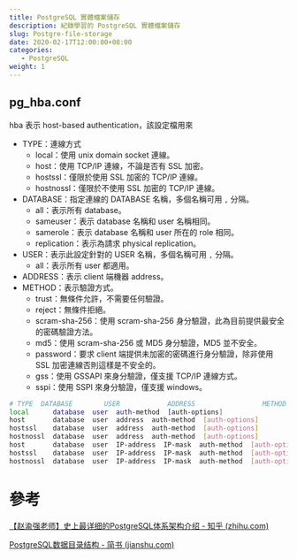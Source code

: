 ```yaml
---
title: PostgreSQL 實體檔案儲存
description: 紀錄學習的 PostgreSQL 實體檔案儲存
slug: Postgre-file-storage
date: 2020-02-17T12:00:00+08:00
categories:
   - PostgreSQL
weight: 1  
---
```

## pg_hba.conf

hba 表示 host-based authentication，該設定檔用來

- TYPE：連線方式
    - local：使用 unix domain socket 連線。
    - host：使用 TCP/IP 連線，不論是否有 SSL 加密。
    - hostssl：僅限於使用 SSL 加密的 TCP/IP 連線。
    - hostnossl：僅限於不使用 SSL 加密的 TCP/IP 連線。
- DATABASE：指定連線的 DATABASE 名稱，多個名稱可用 `,` 分隔。
    - all：表示所有 database。
    - sameuser：表示 database 名稱和 user 名稱相同。
    - samerole：表示 database 名稱和 user 所在的 role 相同。
    - replication：表示為請求 physical replication。
- USER：表示此設定針對的 USER 名稱，多個名稱可用 `,` 分隔。
    - all：表示所有 user 都適用。
- ADDRESS：表示 client 端機器 address。
- METHOD：表示驗證方式。
    - trust：無條件允許，不需要任何驗證。
    - reject：無條件拒絕。
    - scram-sha-256：使用 scram-sha-256 身分驗證，此為目前提供最安全的密碼驗證方法。
    - md5：使用 scram-sha-256 或 MD5 身分驗證，MD5 並不安全。
    - password：要求 client 端提供未加密的密碼進行身分驗證，除非使用 SSL 加密連線否則這樣是不安全的。
    - gss：使用 GSSAPI 來身分驗證，僅支援 TCP/IP 連線方式。
    - sspi：使用 SSPI 來身分驗證，僅支援 windows。

```bash
# TYPE  DATABASE        USER            ADDRESS                 METHOD
local      database  user  auth-method  [auth-options]
host       database  user  address  auth-method  [auth-options]
hostssl    database  user  address  auth-method  [auth-options]
hostnossl  database  user  address  auth-method  [auth-options]
host       database  user  IP-address  IP-mask  auth-method  [auth-options]
hostssl    database  user  IP-address  IP-mask  auth-method  [auth-options]
hostnossl  database  user  IP-address  IP-mask  auth-method  [auth-options]
```

# 參考
[【赵渝强老师】史上最详细的PostgreSQL体系架构介绍 - 知乎 (zhihu.com)](https://zhuanlan.zhihu.com/p/407794713)

[PostgreSQL数据目录结构 - 简书 (jianshu.com)](https://www.jianshu.com/p/cd8c5b988e52)